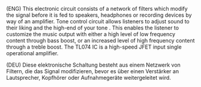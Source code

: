 (ENG) This electronic circuit consists of a network of filters which modify the signal before it is fed to speakers, headphones or recording devices by way of an amplifier. Tone control circuit  allows listeners to adjust sound to their liking and  the high-end of your tone . This enables the listener to customize the music output with either a high level of low frequency content through bass boost, or an increased level of high frequency content through a treble boost. The TL074 IC is a high-speed JFET input single operational amplifier.

(DEU) Diese elektronische Schaltung besteht aus einem Netzwerk von Filtern, die das Signal modifizieren, bevor es über einen Verstärker an Lautsprecher, Kopfhörer oder Aufnahmegeräte weitergeleitet wird. 

